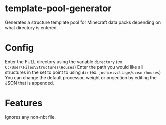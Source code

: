 # template-pool-generator
Generates a structure template pool for Minecraft data packs depending on what directory is entered.

# Config
Enter the FULL directory using the variable `directory` (ex. `C:\User\Files\Structures\Houses`)
Enter the path you would like all structures in the set to point to using `dir` (ex. `joshie:village/ocean/houses`)
You can change the default processor, weight or projection by editing the JSON that is appended.

# Features
Ignores any non-nbt file. 
